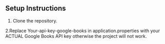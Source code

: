 ## Setup Instructions

1. Clone the repository.

2.Replace Your-api-key-google-books in application.properties with your ACTUAL Google Books API key otherwise the project will not work.
